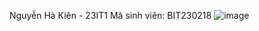 Nguyễn Hà Kiên - 23IT1
Mã sinh viên: BIT230218
![image](https://github.com/user-attachments/assets/6d445c9d-4db1-4780-a236-e8137de764c6)

